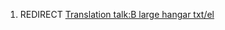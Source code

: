 1.  REDIRECT [Translation talk:B large hangar
    txt/el](Translation_talk:B_large_hangar_txt/el "wikilink")